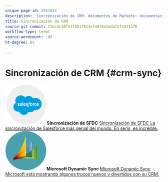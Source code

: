 ```yaml
---
unique-page-id: 2953432
description: 'Sincronización de CRM: documentos de Marketo: documentación del producto'
title: Sincronización de CRM
source-git-commit: 21bcdc10fe1f3517612efe0f8e2adaf2f4411a70
workflow-type: tm+mt
source-wordcount: '45'
ht-degree: 8%

---
```



# Sincronización de CRM {#crm-sync}

**![Sincronización de SFDC](assets/sfdc.png)Sincronización de SFDC** [Sincronización de SFDC La sincronización de Salesforce más genial del mundo. En serio, es increíble.](https://docs.marketo.com/display/DOCS/Salesforce+Sync)     **![Microsoft Dynamic Sync](assets/dynamics.png)Microsoft Dynamic Sync** [Microsoft Dynamic Sync Microsoft está mostrando algunos trucos nuevos y divertidos con su CRM.](https://docs.marketo.com/display/DOCS/Microsoft+Dynamics+Sync)
